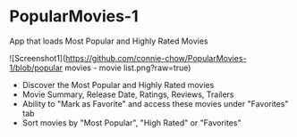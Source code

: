 # PopularMovies-1


App that loads Most Popular and Highly Rated Movies

![Screenshot1](https://github.com/connie-chow/PopularMovies-1/blob/popular movies - movie list.png?raw=true)

* Discover the Most Popular and Highly Rated movies 
* Movie Summary, Release Date, Ratings, Reviews, Trailers 
* Ability to "Mark as Favorite" and access these movies under "Favorites" tab
* Sort movies by "Most Popular", "High Rated" or "Favorites"
